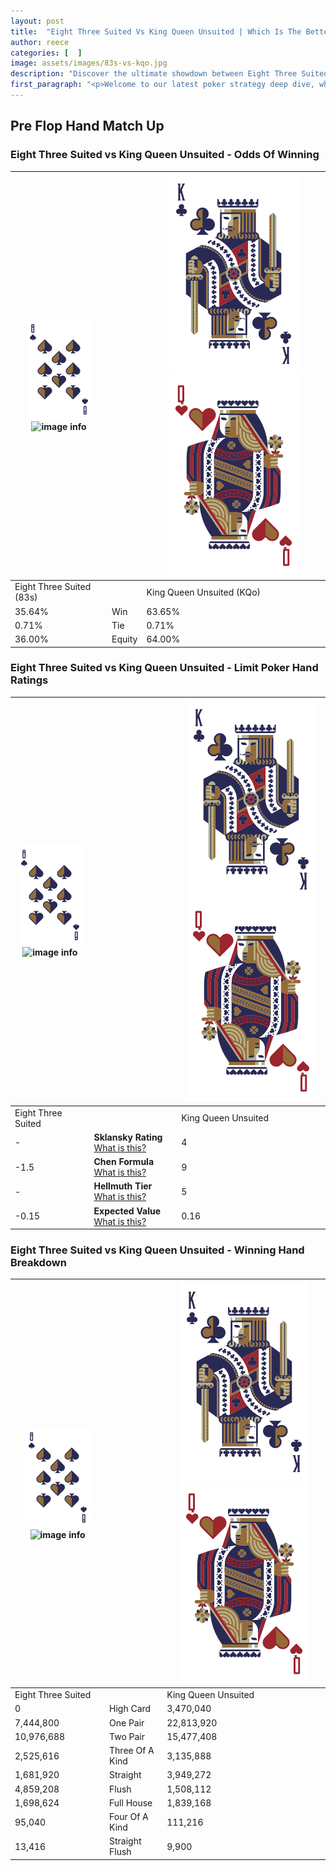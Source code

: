 ```yaml
---
layout: post
title:  "Eight Three Suited Vs King Queen Unsuited | Which Is The Better Hand In Poker? A Complete Guide"
author: reece
categories: [  ]
image: assets/images/83s-vs-kqo.jpg
description: "Discover the ultimate showdown between Eight Three Suited and King Queen Unsuited in poker! Uncover the odds, strategies, and scenarios where one hand triumphs over the other. Get ready to up your poker game with this thrilling analysis."
first_paragraph: "<p>Welcome to our latest poker strategy deep dive, where we're pitting two distinct hands against each other in a high-stakes showdown: Eight Three Suited vs King Queen Unsuited.</p><p>In the dynamic world of poker, every decision counts, and knowing which hand holds the upper hand is key to your success at the table.</p><p>In this article, we'll dissect these two hands, explore the scenarios where one dominates the other, and equip you with the knowledge to make strategic choices that can tip the odds in your favor.</p><p>Get ready to unravel the intriguing dynamics of these poker hands and elevate your game to new heights.</p>"
---
```




[comment]: # (sp0)

## Pre Flop Hand Match Up

<div class="table hand-ratings" markdown="1"> 



### Eight Three Suited vs King Queen Unsuited - Odds Of Winning


    
| ![image info](assets/images/hand1/8.png) ![image info](assets/images/hand1/3s.png) |  | ![image info](assets/images/hand2/K.png) ![image info](assets/images/hand2/Qo.png) |
| -------- | -------- | -------- |
| Eight Three Suited (83s) |  | King Queen Unsuited (KQo) |
| 35.64% | Win | 63.65% |
| 0.71% | Tie | 0.71% |
| 36.00% | Equity | 64.00% |




[comment]: # (sp1)



### Eight Three Suited vs King Queen Unsuited - Limit Poker Hand Ratings


    
| ![image info](assets/images/hand1/8.png) ![image info](assets/images/hand1/3s.png) |  | ![image info](assets/images/hand2/K.png) ![image info](assets/images/hand2/Qo.png) |
| -------- | -------- | -------- |
| Eight Three Suited |  | King Queen Unsuited |
| - | **Sklansky Rating** [What is this?](/sklansky-rating-explained) | 4 |
| -1.5 | **Chen Formula** [What is this?](/chen-formula-explained) | 9 |
| - | **Hellmuth Tier** [What is this?](/Hellmuth-tier-explained) | 5 |
| -0.15 | **Expected Value** [What is this?](/expected-value-explained) | 0.16 |




[comment]: # (sp2)



### Eight Three Suited vs King Queen Unsuited - Winning Hand Breakdown


    
| ![image info](assets/images/hand1/8.png) ![image info](assets/images/hand1/3s.png) |  | ![image info](assets/images/hand2/K.png) ![image info](assets/images/hand2/Qo.png) |
| -------- | -------- | -------- |
| Eight Three Suited |  | King Queen Unsuited |
| 0 | High Card | 3,470,040 |
| 7,444,800 | One Pair | 22,813,920 |
| 10,976,688 | Two Pair | 15,477,408 |
| 2,525,616 | Three Of A Kind | 3,135,888 |
| 1,681,920 | Straight | 3,949,272 |
| 4,859,208 | Flush | 1,508,112 |
| 1,698,624 | Full House | 1,839,168 |
| 95,040 | Four Of A Kind | 111,216 |
| 13,416 | Straight Flush | 9,900 |




[comment]: # (sp3)



</div>

[comment]: # (sp4)



[comment]: # (sp5)

